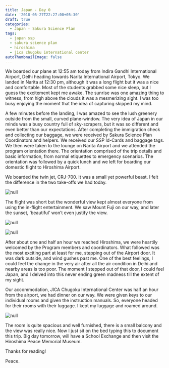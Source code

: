 ```yaml
---
title: Japan - Day 0
date: '2018-05-27T22:27:00+05:30'
draft: true
categories:
  - Japan - Sakura Science Plan
tags:
  - japan ssp
  - sakura science plan
  - hiroshima
  - jica chugoku international center
autoThumbnailImage: false
---
```

We boarded our plane at 12:55 am today from Indira Gandhi International Airport, Delhi heading towards Narita International Airport, Tokyo. We landed in Narita at 12:30 pm, although it was a long flight but it was a nice and comfortable. Most of the students grabbed some nice sleep, but I guess the excitement kept me awake. The sunrise was one amazing thing to witness, from high above the clouds it was a mesmerizing sight. I was too busy enjoying the moment that the idea of capturing skipped my mind. 

A few minutes before the landing, I was amazed to see the lush greenery outside from the small, curved plane-window. The very idea of Japan in our minds was a busy country full of sky-scrapers, but it was so different and even better than our expectations. After completing the immigration check and collecting our baggage, we were received by Sakura Science Plan Coordinators and helpers. We received our SSP Id-Cards and baggage tags. We then were taken to the lounge on Narita Airport and we attended the program orientation there. The orientation comprised of the trip details and basic information, from normal etiquettes to emergency scenarios. The orientation was followed by a quick lunch and we left for boarding our domestic flight to Hiroshima Airport. 

We boarded the twin jet, CRJ-700. It was a small yet powerful beast. I felt the difference in the two take-offs we had today. 

![null](/images/uploads/img_20180527_134401.jpg)

The flight was short but the wonderful view kept almost everyone from using the in-flight entertainment. We saw Mount Fuji on our way, and later the sunset, ‘beautiful’ won’t even justify the view. 

![null](/images/uploads/img_20180527_142213.jpg)

![null](/images/uploads/img_20180527_142221.jpg)

After about one and half an hour we reached Hiroshima, we were heartily welcomed by the Program members and coordinators. What followed was the most exciting part at least for me, stepping out of the Airport door. It was dark outside, and wind gushes past me. One of the best feelings, I could feel the change in the very air after all the air condition in Delhi and nearby areas is too poor. The moment I stepped out of that door, I could feel Japan, and I delved into this never ending green madness till the extent of my sight. 

Our accommodation, JICA Chugoku International Center was half an hour from the airport, we had dinner on our way. We were given keys to our individual rooms and given the instruction manuals. So, everyone headed for their rooms with their luggage. I kept my luggage and roamed around. 

![null](/images/uploads/img_20180528_065333.jpg)

The room is quite spacious and well furnished, there is a small balcony and the view was really nice. Now I just sit on the bed typing this to document this trip. Big day tomorrow, will have a School Exchange and then visit the Hiroshima Peace Memorial Museum. 

Thanks for reading!

Peace.
